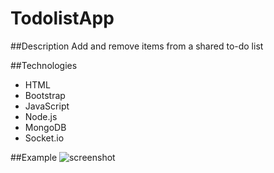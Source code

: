 # TodolistApp

##Description
Add and remove items from a shared to-do list

##Technologies
- HTML
- Bootstrap
- JavaScript
- Node.js
- MongoDB
- Socket.io

##Example
![screenshot](https://img15.hostingpics.net/pics/447660TodolistApp.png)
